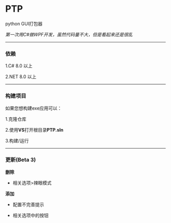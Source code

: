 # PTP

python GUI打包器

*第一次用C#做WPF开发，虽然代码量不大，但是看起来还是很乱*

---

### 依赖

1.C# 8.0 以上

2.NET 8.0 以上

---

### 构建项目

如果您想构建exe应用可以：

1.克隆仓库

2.使用**VS**打开根目录**PTP.sln**

3.构建/运行

--- 

### 更新(Beta 3)

**删除**

- 相关选项>辣眼模式

**添加**

- 配置不完善提示

- 相关选项中的按钮
